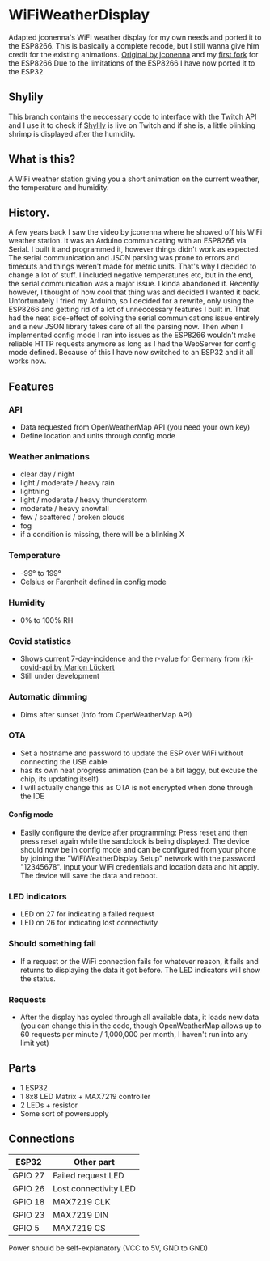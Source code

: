 # WiFiWeatherDisplay
Adapted jconenna's WiFi weather display for my own needs and ported it to the ESP8266. This is basically a complete recode, but I still wanna give him credit for the existing animations. [Original by jconenna](https://github.com/jconenna/WiFiWeatherDisplay) and my [first fork](https://github.com/tomjschwanke/WiFiWeatherDisplayEsp) for the ESP8266
Due to the limitations of the ESP8266 I have now ported it to the ESP32

## Shylily
This branch contains the neccessary code to interface with the Twitch API and I use it to check if [Shylily](https://www.twitch.tv/shylily) is live on Twitch and if she is, a little blinking shrimp is displayed after the humidity.

## What is this?
A WiFi weather station giving you a short animation on the current weather, the temperature and humidity.

## History.
A few years back I saw the video by jconenna where he showed off his WiFi weather station. It was an Arduino communicating with an ESP8266 via Serial. I built it and programmed it, however things didn't work as expected. The serial communication and JSON parsing was prone to errors and timeouts and things weren't made for metric units. That's why I decided to change a lot of stuff. I included negative temperatures etc, but in the end, the serial communication was a major issue. I kinda abandoned it. Recently however, I thought of how cool that thing was and decided I wanted it back. Unfortunately I fried my Arduino, so I decided for a rewrite, only using the ESP8266 and getting rid of a lot of unneccessary features I built in. That had the neat side-effect of solving the serial communications issue entirely and a new JSON library takes care of all the parsing now. Then when I implemented config mode I ran into issues as the ESP8266 wouldn't make reliable HTTP requests anymore as long as I had the WebServer for config mode defined. Because of this I have now switched to an ESP32 and it all works now.

## Features
### API
- Data requested from OpenWeatherMap API (you need your own key)
- Define location and units through config mode
### Weather animations
- clear day / night
- light / moderate / heavy rain
- lightning
- light / moderate / heavy thunderstorm
- moderate / heavy snowfall
- few / scattered / broken clouds
- fog
- if a condition is missing, there will be a blinking X
### Temperature
- -99° to 199°
- Celsius or Farenheit defined in config mode
### Humidity
- 0% to 100% RH
### Covid statistics
- Shows current 7-day-incidence and the r-value for Germany from [rki-covid-api by Marlon Lückert](https://api.corona-zahlen.org/)
- Still under development

### Automatic dimming
- Dims after sunset (info from OpenWeatherMap API)
### OTA
- Set a hostname and password to update the ESP over WiFi without connecting the USB cable
- has its own neat progress animation (can be a bit laggy, but excuse the chip, its updating itself)
- I will actually change this as OTA is not encrypted when done through the IDE
#### Config mode
 - Easily configure the device after programming: Press reset and then press reset again while the sandclock is being displayed. The device should now be in config mode and can be configured from your phone by joining the "WiFiWeatherDisplay Setup" network with the password "12345678". Input your WiFi credentials and location data and hit apply. The device will save the data and reboot.
### LED indicators
- LED on 27 for indicating a failed request
- LED on 26 for indicating lost connectivity
### Should something fail
- If a request or the WiFi connection fails for whatever reason, it fails and returns to displaying the data it got before. The LED indicators will show the status.
### Requests
- After the display has cycled through all available data, it loads new data (you can change this in the code, though OpenWeatherMap allows up to 60 requests per minute / 1,000,000 per month, I haven't run into any limit yet)

## Parts
- 1 ESP32
- 1 8x8 LED Matrix + MAX7219 controller
- 2 LEDs + resistor
- Some sort of powersupply

## Connections
| ESP32   | Other part            |
|---------|-----------------------|
| GPIO 27 | Failed request LED    |
| GPIO 26 | Lost connectivity LED |
| GPIO 18 | MAX7219 CLK           |
| GPIO 23 | MAX7219 DIN           |
| GPIO 5  | MAX7219 CS            |

Power should be self-explanatory (VCC to 5V, GND to GND)

